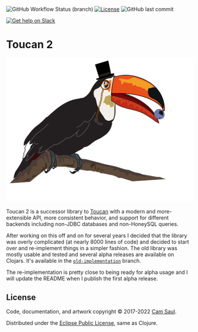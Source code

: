 ![GitHub Workflow Status (branch)](https://img.shields.io/github/workflow/status/camsaul/toucan2/Tests/master?style=for-the-badge)
[![License](https://img.shields.io/badge/license-Eclipse%20Public%20License-blue.svg?style=for-the-badge)](https://raw.githubusercontent.com/camsaul/toucan2/master/LICENSE)
![GitHub last commit](https://img.shields.io/github/last-commit/camsaul/toucan2?style=for-the-badge)
<!-- [![cljdoc badge](https://cljdoc.org/badge/com.camsaul/toucan2)](https://cljdoc.org/d/com.camsaul/toucan2/CURRENT) -->
<!-- [![Downloads](https://versions.deps.co/camsaul/toucan2/downloads.svg)](https://versions.deps.co/camsaul/toucan2) -->
<!-- [![Dependencies Status](https://versions.deps.co/camsaul/toucan2/status.svg)](https://versions.deps.co/camsaul/toucan2) -->
<!-- [![codecov](https://codecov.io/gh/camsaul/toucan2/branch/master/graph/badge.svg)](https://codecov.io/gh/camsaul/toucan2) -->
<!-- [![Clojars Project](https://clojars.org/com.camsaul/toucan2/latest-version.svg)](https://clojars.org/com.camsaul/toucan2) -->
[![Get help on Slack](http://img.shields.io/badge/slack-clojurians%20%23toucan-4A154B?logo=slack&style=for-the-badge)](https://clojurians.slack.com/channels/toucan)

# Toucan 2

![Toucan 2](https://github.com/camsaul/toucan2/blob/master/assets/toucan2.png)

Toucan 2 is a successor library to [Toucan](https://github.com/metabase/toucan) with a modern and more-extensible API,
more consistent behavior, and support for different backends including non-JDBC databases and non-HoneySQL queries.

After working on this off and on for several years I decided that the library was overly complicated (at nearly 8000
lines of code) and decided to start over and re-implement things in a simpler fashion. The old library was mostly
usable and tested and several alpha releases are available on Clojars. It's available in the
[`old-implementation`](https://github.com/camsaul/toucan2/tree/old-implementation) branch.

The re-implementation is pretty close to being ready for alpha usage and I will update the README when I publish the
first alpha release.

## License

Code, documentation, and artwork copyright © 2017-2022 [Cam Saul](https://camsaul.com).

Distributed under the [Eclipse Public License](https://raw.githubusercontent.com/camsaul/toucan2/master/LICENSE),
same as Clojure.
